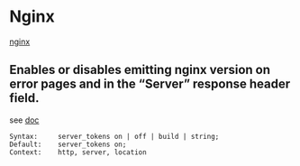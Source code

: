 # Nginx

[nginx](https://nginx.org)

## Enables or disables emitting nginx version on error pages and in the “Server” response header field.

see [doc](https://nginx.org/en/docs/http/ngx_http_core_module.html#server_tokens)

```
Syntax:		server_tokens on | off | build | string;
Default:	server_tokens on;
Context:	http, server, location
```
